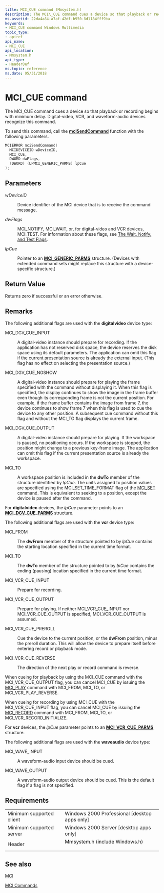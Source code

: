 ```yaml
---
title: MCI_CUE command (Mmsystem.h)
description: The MCI\_CUE command cues a device so that playback or recording begins with minimum delay. Digital-video, VCR, and waveform-audio devices recognize this command.
ms.assetid: 22da4a84-a7af-42df-b950-8d1184fff9ba
keywords:
- MCI_CUE command Windows Multimedia
topic_type:
- apiref
api_name:
- MCI_CUE
api_location:
- Mmsystem.h
api_type:
- HeaderDef
ms.topic: reference
ms.date: 05/31/2018
---
```


# MCI\_CUE command

The MCI\_CUE command cues a device so that playback or recording begins with minimum delay. Digital-video, VCR, and waveform-audio devices recognize this command.

To send this command, call the [**mciSendCommand**](https://msdn.microsoft.com/library/Dd757160(v=VS.85).aspx) function with the following parameters.


```C++
MCIERROR mciSendCommand(
  MCIDEVICEID wDeviceID, 
  MCI_CUE, 
  DWORD dwFlags, 
  (DWORD) (LPMCI_GENERIC_PARMS) lpCue
);
```



## Parameters

<dl> <dt>

<span id="wDeviceID"></span><span id="wdeviceid"></span><span id="WDEVICEID"></span>*wDeviceID*
</dt> <dd>

Device identifier of the MCI device that is to receive the command message.

</dd> <dt>

<span id="dwFlags"></span><span id="dwflags"></span><span id="DWFLAGS"></span>*dwFlags*
</dt> <dd>

MCI\_NOTIFY, MCI\_WAIT, or, for digital-video and VCR devices, MCI\_TEST. For information about these flags, see [The Wait, Notify, and Test Flags](the-wait-notify-and-test-flags.md).

</dd> <dt>

<span id="lpCue"></span><span id="lpcue"></span><span id="LPCUE"></span>*lpCue*
</dt> <dd>

Pointer to an [**MCI\_GENERIC\_PARMS**](mci-generic-parms.md) structure. (Devices with extended command sets might replace this structure with a device-specific structure.)

</dd> </dl>

## Return Value

Returns zero if successful or an error otherwise.

## Remarks

The following additional flags are used with the **digitalvideo** device type:

<dl> <dt>

<span id="MCI_DGV_CUE_INPUT"></span><span id="mci_dgv_cue_input"></span>MCI\_DGV\_CUE\_INPUT
</dt> <dd>

A digital-video instance should prepare for recording. If the application has not reserved disk space, the device reserves the disk space using its default parameters. The application can omit this flag if the current presentation source is already the external input. (This flag has no effect on selecting the presentation source.)

</dd> <dt>

<span id="MCI_DGV_CUE_NOSHOW"></span><span id="mci_dgv_cue_noshow"></span>MCI\_DGV\_CUE\_NOSHOW
</dt> <dd>

A digital-video instance should prepare for playing the frame specified with the command without displaying it. When this flag is specified, the display continues to show the image in the frame buffer even though its corresponding frame is not the current position. For example, if the frame buffer contains the image from frame 7, the device continues to show frame 7 when this flag is used to cue the device to any other position. A subsequent cue command without this flag and without the MCI\_TO flag displays the current frame.

</dd> <dt>

<span id="MCI_DGV_CUE_OUTPUT"></span><span id="mci_dgv_cue_output"></span>MCI\_DGV\_CUE\_OUTPUT
</dt> <dd>

A digital-video instance should prepare for playing. If the workspace is paused, no positioning occurs. If the workspace is stopped, the position might change to a previous key-frame image. The application can omit this flag if the current presentation source is already the workspace.

</dd> <dt>

<span id="MCI_TO"></span><span id="mci_to"></span>MCI\_TO
</dt> <dd>

A workspace position is included in the **dwTo** member of the structure identified by *lpCue*. The units assigned to position values are specified using the MCI\_SET\_TIME\_FORMAT flag of the [MCI\_SET](mci-set.md) command. This is equivalent to seeking to a position, except the device is paused after the command.

</dd> </dl>

For **digitalvideo** devices, the *lpCue* parameter points to an [**MCI\_DGV\_CUE\_PARMS**](/windows/desktop/api/Digitalv/ns-digitalv-mci_dgv_cue_parms) structure.

The following additional flags are used with the **vcr** device type:

<dl> <dt>

<span id="MCI_FROM"></span><span id="mci_from"></span>MCI\_FROM
</dt> <dd>

The **dwFrom** member of the structure pointed to by *lpCue* contains the starting location specified in the current time format.

</dd> <dt>

<span id="MCI_TO"></span><span id="mci_to"></span>MCI\_TO
</dt> <dd>

The **dwTo** member of the structure pointed to by *lpCue* contains the ending (pausing) location specified in the current time format.

</dd> <dt>

<span id="MCI_VCR_CUE_INPUT"></span><span id="mci_vcr_cue_input"></span>MCI\_VCR\_CUE\_INPUT
</dt> <dd>

Prepare for recording.

</dd> <dt>

<span id="MCI_VCR_CUE_OUTPUT"></span><span id="mci_vcr_cue_output"></span>MCI\_VCR\_CUE\_OUTPUT
</dt> <dd>

Prepare for playing. If neither MCI\_VCR\_CUE\_INPUT nor MCI\_VCR\_CUE\_OUTPUT is specified, MCI\_VCR\_CUE\_OUTPUT is assumed.

</dd> <dt>

<span id="MCI_VCR_CUE_PREROLL"></span><span id="mci_vcr_cue_preroll"></span>MCI\_VCR\_CUE\_PREROLL
</dt> <dd>

Cue the device to the current position, or the **dwFrom** position, minus the preroll duration. This will allow the device to prepare itself before entering record or playback mode.

</dd> <dt>

<span id="MCI_VCR_CUE_REVERSE"></span><span id="mci_vcr_cue_reverse"></span>MCI\_VCR\_CUE\_REVERSE
</dt> <dd>

The direction of the next play or record command is reverse.

</dd> </dl>

When cueing for playback by using the MCI\_CUE command with the MCI\_VCR\_CUE\_OUTPUT flag, you can cancel MCI\_CUE by issuing the [MCI\_PLAY](mci-play.md) command with MCI\_FROM, MCI\_TO, or MCI\_VCR\_PLAY\_REVERSE.

When cueing for recording by using MCI\_CUE with the MCI\_VCR\_CUE\_INPUT flag, you can cancel MCI\_CUE by issuing the [MCI\_RECORD](mci-record.md) command with MCI\_FROM, MCI\_TO, or MCI\_VCR\_RECORD\_INITIALIZE.

For **vcr** devices, the *lpCue* parameter points to an [**MCI\_VCR\_CUE\_PARMS**](mci-vcr-cue-parms.md) structure.

The following additional flags are used with the **waveaudio** device type:

<dl> <dt>

<span id="MCI_WAVE_INPUT"></span><span id="mci_wave_input"></span>MCI\_WAVE\_INPUT
</dt> <dd>

A waveform-audio input device should be cued.

</dd> <dt>

<span id="MCI_WAVE_OUTPUT"></span><span id="mci_wave_output"></span>MCI\_WAVE\_OUTPUT
</dt> <dd>

A waveform-audio output device should be cued. This is the default flag if a flag is not specified.

</dd> </dl>

## Requirements



|                                     |                                                                                                           |
|-------------------------------------|-----------------------------------------------------------------------------------------------------------|
| Minimum supported client<br/> | Windows 2000 Professional \[desktop apps only\]<br/>                                                |
| Minimum supported server<br/> | Windows 2000 Server \[desktop apps only\]<br/>                                                      |
| Header<br/>                   | <dl> <dt>Mmsystem.h (include Windows.h)</dt> </dl> |



## See also

<dl> <dt>

[MCI](mci.md)
</dt> <dt>

[MCI Commands](mci-commands.md)
</dt> </dl>

 

 





